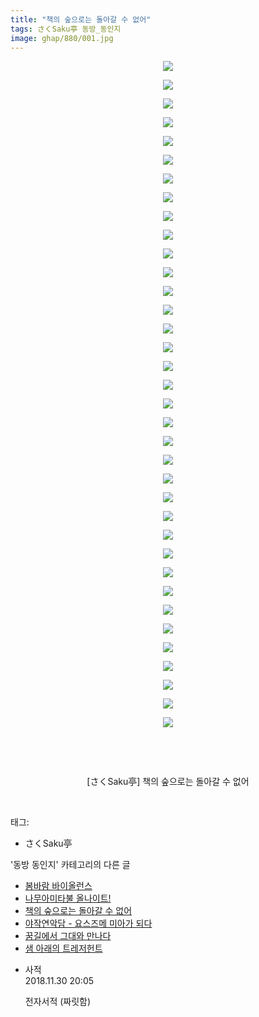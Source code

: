 ```yaml
---
title: "책의 숲으로는 돌아갈 수 없어"
tags: さくSaku亭 동방_동인지
image: ghap/880/001.jpg
---
```

<div class="article">
<p style="text-align: center; clear: none; float: none;"><img src="{{ site.nasurl }}/ghap/880/001.jpg"/></p>
<p style="text-align: center; clear: none; float: none;"><img src="{{ site.nasurl }}/ghap/880/002.jpg"/></p>
<p style="text-align: center; clear: none; float: none;"><img src="{{ site.nasurl }}/ghap/880/003.jpg"/></p>
<p style="text-align: center; clear: none; float: none;"><img src="{{ site.nasurl }}/ghap/880/004.jpg"/></p>
<p style="text-align: center; clear: none; float: none;"><img src="{{ site.nasurl }}/ghap/880/005.jpg"/></p>
<p style="text-align: center; clear: none; float: none;"><img src="{{ site.nasurl }}/ghap/880/006.jpg"/></p>
<p style="text-align: center; clear: none; float: none;"><img src="{{ site.nasurl }}/ghap/880/007.jpg"/></p>
<p style="text-align: center; clear: none; float: none;"><img src="{{ site.nasurl }}/ghap/880/008.jpg"/></p>
<p style="text-align: center; clear: none; float: none;"><img src="{{ site.nasurl }}/ghap/880/009.jpg"/></p>
<p style="text-align: center; clear: none; float: none;"><img src="{{ site.nasurl }}/ghap/880/010.jpg"/></p>
<p style="text-align: center; clear: none; float: none;"><img src="{{ site.nasurl }}/ghap/880/011.jpg"/></p>
<p style="text-align: center; clear: none; float: none;"><img src="{{ site.nasurl }}/ghap/880/012.jpg"/></p>
<p style="text-align: center; clear: none; float: none;"><img src="{{ site.nasurl }}/ghap/880/013.jpg"/></p>
<p style="text-align: center; clear: none; float: none;"><img src="{{ site.nasurl }}/ghap/880/014.jpg"/></p>
<p style="text-align: center; clear: none; float: none;"><img src="{{ site.nasurl }}/ghap/880/015.jpg"/></p>
<p style="text-align: center; clear: none; float: none;"><img src="{{ site.nasurl }}/ghap/880/016.jpg"/></p>
<p style="text-align: center; clear: none; float: none;"><img src="{{ site.nasurl }}/ghap/880/017.jpg"/></p>
<p style="text-align: center; clear: none; float: none;"><img src="{{ site.nasurl }}/ghap/880/018.jpg"/></p>
<p style="text-align: center; clear: none; float: none;"><img src="{{ site.nasurl }}/ghap/880/019.jpg"/></p>
<p style="text-align: center; clear: none; float: none;"><img src="{{ site.nasurl }}/ghap/880/020.jpg"/></p>
<p style="text-align: center; clear: none; float: none;"><img src="{{ site.nasurl }}/ghap/880/021.jpg"/></p>
<p style="text-align: center; clear: none; float: none;"><img src="{{ site.nasurl }}/ghap/880/022.jpg"/></p>
<p style="text-align: center; clear: none; float: none;"><img src="{{ site.nasurl }}/ghap/880/023.jpg"/></p>
<p style="text-align: center; clear: none; float: none;"><img src="{{ site.nasurl }}/ghap/880/024.jpg"/></p>
<p style="text-align: center; clear: none; float: none;"><img src="{{ site.nasurl }}/ghap/880/025.jpg"/></p>
<p style="text-align: center; clear: none; float: none;"><img src="{{ site.nasurl }}/ghap/880/026.jpg"/></p>
<p style="text-align: center; clear: none; float: none;"><img src="{{ site.nasurl }}/ghap/880/027.jpg"/></p>
<p style="text-align: center; clear: none; float: none;"><img src="{{ site.nasurl }}/ghap/880/028.jpg"/></p>
<p style="text-align: center; clear: none; float: none;"><img src="{{ site.nasurl }}/ghap/880/029.jpg"/></p>
<p style="text-align: center; clear: none; float: none;"><img src="{{ site.nasurl }}/ghap/880/030.jpg"/></p>
<p style="text-align: center; clear: none; float: none;"><img src="{{ site.nasurl }}/ghap/880/031.jpg"/></p>
<p style="text-align: center; clear: none; float: none;"><img src="{{ site.nasurl }}/ghap/880/032.jpg"/></p>
<p style="text-align: center; clear: none; float: none;"><img src="{{ site.nasurl }}/ghap/880/033.jpg"/></p>
<p style="text-align: center; clear: none; float: none;"><img src="{{ site.nasurl }}/ghap/880/034.jpg"/></p>
<p style="text-align: center; clear: none; float: none;"><img src="{{ site.nasurl }}/ghap/880/035.jpg"/></p>
<p style="text-align: center; clear: none; float: none;"><img src="{{ site.nasurl }}/ghap/880/036.jpg"/></p>
<p style="text-align: center; clear: none; float: none;"><br/></p>
<p style="text-align: center; clear: none; float: none;"><br/></p>
<p style="text-align: center; clear: none; float: none;">[さくSaku亭] 책의 숲으로는 돌아갈 수 없어</p>
<p><br/></p>
</div><div class="tagTrail">
<p>태그: </p>
<ul>
<li>さくSaku亭</li>
</ul>
</div><div class="another">
<p>'동방 동인지' 카테고리의 다른 글</p>
<ul>
<li><a href="/2016-07-15-ghap_883">봄바람 바이올런스</a></li>
<li><a href="/2016-07-15-ghap_881">나무아미타불 올나이트!</a></li>
<li><a href="/2016-07-15-ghap_880">책의 숲으로는 돌아갈 수 없어</a></li>
<li><a href="/2016-07-15-ghap_878">야작연악담 - 요스즈메 미아가 되다</a></li>
<li><a href="/2016-07-15-ghap_877">꿈길에서 그대와 만나다</a></li>
<li><a href="/2016-07-15-ghap_875">샘 아래의 트레저헌트</a></li>
</ul>
</div><div class="cb_module cb_fluid">
<div class="cb_wrt cb_profile">
<div class="comment">
<ul>
<li class="cb_thumb_off" id="comment15380685">
<div class="cb_comment_area">
<div class="cb_info_area">
<div class="cb_section">
<span class="cb_nick_name">사적</span>
</div>
<div class="cb_section">
<span class="cb_date">2018.11.30 20:05 </span>
</div>
</div>
<div class="cb_dsc_comment">
<p class="cb_dsc">
											전자서적 (짜릿함)
										</p>
</div>
</div></li>
</ul>
</div>
</div><!-- commentList close -->
</div>